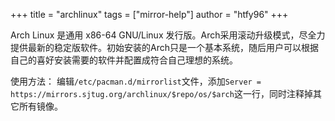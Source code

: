 +++
title = "archlinux"
tags = ["mirror-help"]
author = "htfy96"
+++

Arch Linux 是通用 x86-64 GNU/Linux 发行版。Arch采用滚动升级模式，尽全力提供最新的稳定版软件。初始安装的Arch只是一个基本系统，随后用户可以根据自己的喜好安装需要的软件并配置成符合自己理想的系统。

使用方法： 编辑`/etc/pacman.d/mirrorlist`文件，添加`Server = https://mirrors.sjtug.org/archlinux/$repo/os/$arch`这一行，同时注释掉其它所有镜像。